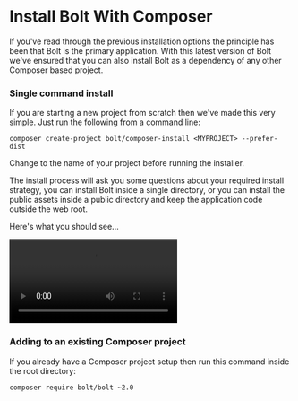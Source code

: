 Install Bolt With Composer
=============================

If you've read through the previous installation options the principle has been that Bolt is the primary application. With this latest version of Bolt we've ensured that you can also install Bolt as a dependency of any other Composer based project.

### Single command install

If you are starting a new project from scratch then we've made this very simple. Just run the following from a command line:

`composer create-project bolt/composer-install <MYPROJECT> --prefer-dist`

Change <MYPROJECT> to the name of your project before running the installer.

The install process will ask you some questions about your required install strategy, you can install Bolt inside a single directory, or you can install the public assets inside a public directory and keep the application code outside the web root.

Here's what you should see...

<video controls="controls">
  <source src="https://dl.dropboxusercontent.com/u/20154/composer-install-video.mp4" type="video/mp4">
</video>

### Adding to an existing Composer project

If you already have a Composer project setup then run this command inside the root directory:

`composer require bolt/bolt ~2.0`



